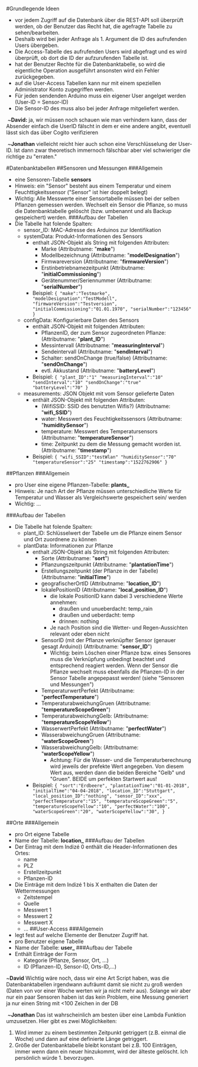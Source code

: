 #Grundlegende Ideen
- vor jedem Zugriff auf die Datenbank über die REST-API soll überprüft werden,
  ob der Benutzer das Recht hat, die agefragte Tabelle zu sehen/bearbeiten.
- Deshalb wird bei jeder Anfrage als 1. Argument die ID des aufrufenden Users übergeben. 
- Die Access-Tabelle des aufrufenden Users wird abgefragt und es wird überprüft,
   ob dort die ID der aufzurufenden Tabelle ist. 
- hat der Benutzer Rechte für die Datenbanktabelle, so wird die eigentliche Operation
  ausgeführt ansonsten wird ein Fehler zurückgegeben.
- auf die User-Access Tabellen kann nur mit einem speziellen Administrator Konto zugegriffen werden.
- Für jeden sendenden Arduino muss ein eigener User angelget werden (User-ID = Sensor-ID)
- Die Sensor-ID des muss also bei jeder Anfrage mitgeliefert werden.

&nbsp;~**David:** ja, wir müssen noch schauen wie man verhindern kann, dass der Absender einfach die UserID fälscht in dem er eine andere angibt, eventuell lässt sich das über Cogito verifizieren

&nbsp;~**Jonathan** vielleicht reicht hier auch schon eine Verschlüsselung der User-ID. Ist dann zwar theoretisch immernoch fälschbar aber viel schwieriger die richtige zu "erraten."

#Datenbanktabellen
##Sensoren und Messungen
###Allgemein
- eine Sensoren-Tabelle **sensors**
- Hinweis: ein "Sensor" besteht aus einem Temperatur und einem Feuchttigkeitssensor ("Sensor" ist hier doppelt belegt)
- Wichtig: Alle Messwerte einer Sensortabelle müssen bei der selben Pflanzen gemessen
  werden. Wechselt ein Sensor die Pflanze, so muss die Datenbanktabelle gelöscht
  (bzw. umbenannt und als Backup gespeichert) werden.
###Aufbau der Tabellen
- Die Tabelle hat folende Spalten:
    - sensor_ID: MAC-Adresse des Arduinos zur Identifikation
    - systemData: Produkt-Informationen des Sensors
        - enthalt JSON-Objekt als String mit folgenden Attributen:
            - Marke (Attributname: "**make**")
            - Modellbezeichnung (Attributname: "**modelDesignation**")
            - Firmwareversion (Attributname: "**firmwareVersion**")
            - Erstinbetriebnamezeitpunkt (Attributname: "**initialCommissioning**")
            - Gerätenummer/Seriennummer (Attributname: "**serialNumber**")
        - Beispiel:
            `{
             "make":"Testmarke",
             "modelDesignation":"TestModell",
             "firmwareVersion":"Testversion",
             "initialCommissioning":"01.01.1970",
             "serialNumber":"123456"
             }`
    - configData: Konfigurierbare Daten des Sensors
        - enthält JSON-Objekt mit folgenden Attributen:
            - PflanzenID, der zum Sensor zugeordneten Pflanze:  (Attributname: "**plant_ID**")
            - Messintervall (Attributname: "**measuringInterval**")
            - Sendeintervall (Attributname: "**sendInterval**")
            - Schalter: sendOnChange (true/false)  (Attributname: "**sendOnChange**")
            - evtl. Akkustand (Attributname: "**batteryLevel**")
        - Beispiel: 
            `{
             "plant_ID":"1"
             "measuringInterval":"10"
             "sendInterval":"10"
             "sendOnChange":"true"
             "batteryLevel":"70"
             }`
    - measurements: JSON Objekt mit vom Sensor gelieferte Daten
        - enthält JSON-Objekt mit folgenden Attributen:
            - (WifiSSID: SSID des benutzten Wifis?) (Attributname: "**wifi_SSID**")
            - water: Messwert des Feuchtigkeitssensors (Attributname: "**humiditySensor**") 
            - temperature: Messwert des Temperatursensors (Attributname: "**temperatureSensor**") 
            - time: Zeitpunkt zu dem die Messung gemacht worden ist. (Attributname: "**timestamp**") 
        - Beispiel:
             `{
             "wifi_SSID":"testWlan"
             "humiditySensor":"70"
             "temperatureSensor":"25"
             "timestamp":"1522762906"
             }`

##Pflanzen
###Allgemein
- pro User eine eigene Pflanzen-Tabelle: **plants_<User-ID>**
- Hinweis: Je nach Art der Pflanze müssen unterschiedliche Werte für Temperatur und Wasser als Vergleichswerte gespeichert sein/ werden
- Wichtig: ...

###Aufbau der Tabellen
- Die Tabelle hat folende Spalten:
    - plant_ID: Schlüsselwert der Tabelle um die Pflanze einem Sensor und Ort zuordnene zu können
    - plantData: Informationen zur Pflanze
        - enthalt JSON-Objekt als String mit folgenden Attributen:
            - Sorte (Attributname: "**sort**")
            - Pflanzungszeitpunkt (Attributname: "**plantationTime**")
            - Erstellungszeitpunkt (der Pflanze in der Tabelle) (Attributname: "**initialTime**")
            - geografischerOrtID  (Attributname: "**location_ID**")
            - lokalePositionID (Attributname: "**local_position_ID**")
                - die lokale PositionID kann dabei 3 verschiedene Werte annehmen:
                    - draußen und unueberdacht: temp_rain
                    - draußen und ueberdacht: temp
                    - drinnen: nothing
                - Je nach Position sind die Wetter- und Regen-Aussichten relevant oder eben nicht          
            - SensorID (mit der Pflanze verknüpfter Sensor (genauer gesagt Arduino)) (Attributname: "**sensor_ID**")
                - Wichtig:  beim Löschen einer Pflanze bzw. eines Sensores muss die Verknüpfung unbedingt beachtet und entsprechend reagiert werden. Wenn der Sensor die Pflanze wechselt muss ebenfalls die Pflanzen-ID in der Sensor Tabelle angepepasst werden! (siehe "Sensoren und Messungen")
            - TemperaturwertPerfekt (Attributname: "**perfectTemperature**")
            - TemperaturabweichungGruen (Attributname: "**temperatureScopeGreen**")
            - TemperaturabweichungGelb: (Attributname: "**temperatureScopeYellow**")
            - WasserwertPerfekt (Attributname: "**perfectWater**")
            - WasserabweichungGruen (Attributname: "**waterScopeGreen**")
            - WasserabweichungGelb: (Attributname: "**waterScopeYellow**")
                - Achtung: Für die Wasser- und die Temperaturberechnung wird jeweils der prefekte Wert angegeben.
                Von diesem Wert aus, werden dann die beiden Bereiche "Gelb" und "Gruen". BEIDE um perfekten Startwert aus!
        - Beispiel:
            `{
             "sort":"Erdbeere",
             "plantationTime":"01-01-2018",
             "initialTime":"04-04-2018",
             "location_ID":"Stuttgart",
             "local_position_ID":"nothing",
             "sensor_ID":"xxx",
             "perfectTemperature":"15",
             "temperatureScopeGreen":"5",
             "temperatureScopeYellow":"10",
             "perfectWater":"100",
             "waterScopeGreen":"20",
             "waterScopeYellow":"30",
             }`

    
    
##Orte
###Allgemein
- pro Ort eigene Tabelle
- Name der Tabelle: **location_<Orts-ID>**
###Aufbau der Tabellen
- Der Eintrag mit dem Indizé 0 enthält die Header-Informationen des Ortes:
    - name
    - PLZ
    - Erstellzeitpunkt
    - Pflanzen-ID
- Die Einträge mit dem Indizé 1 bis X enthalten die Daten der Wettermessungen
    - Zeitstempel
    - Quelle
    - Messwert 1
    - Messwert 2
    - Messwert X 
    - ...
##User-Access
###Allgemein
- legt fest auf welche Elemente der Benutzer Zugriff hat.
- pro Benutzer eigene Tabelle
- Name der Tabelle: **user_<User-ID>**
###Aufbau der Tabelle
- Enthält Einträge der Form
   - Kategorie (Pflanze, Sensor, Ort, ...)
   - ID (Pflanzen-ID, Sensor-ID, Orts-ID,...)
   
~**David** Wichtig wäre noch, dass wir eine Art Script haben, was die Datenbanktabellen irgendwann aufräumt damit sie nicht zu groß werden (Daten von vor einer Woche werten wir ja nicht mehr aus). Solange wir aber nur ein paar Sensoren haben ist das kein Problem, eine Messung generiert ja nur einen String mit <100 Zeichen in der DB


&nbsp;~**Jonathan** Das ist wahrscheinlich am besten über eine Lambda Funktion umzusetzen. Hier gibt es zwei Möglichkeiten:
 1. Wird immer zu einem bestimmten Zeitpunkt getriggert (z.B. einmal die Woche) und dann auf eine definierte Länge getriggert.
 2. Größe der Datenbanktabelle bleibt konstant bei z.B. 100 Einträgen, immer wenn dann ein neuer hinzukommt, wird der älteste gelöscht.
 Ich persönlich würde 1. bevorzugen.